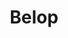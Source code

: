 ---
permalink: /index.html
layout: null
artist : Belop
title : Belop
link : https://www.facebook.com/BelopMusic
ident: Belop
categories: trabajos
---